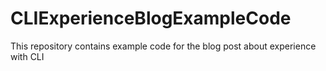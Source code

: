 # CLIExperienceBlogExampleCode
This repository contains example code for the blog post about experience with CLI
